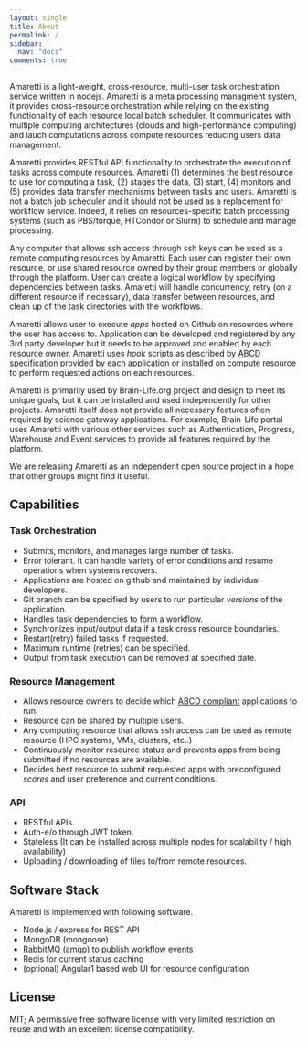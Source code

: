 ```yaml
---
layout: single
title: About
permalink: /
sidebar:
  nav: "docs"
comments: true
---
```


Amaretti is a light-weight, cross-resource, multi-user task orchestration service written in nodejs. Amaretti is a meta processing managment system, it provides cross-resource orchestration while relying on the existing functionality of each resource local batch scheduler. It communicates with multiple computing architectures (clouds and high-performance computing) and lauch computations across compute resources reducing users data management. 

Amaretti provides RESTful API functionality to orchestrate the execution of tasks across compute resources. Amaretti (1) determines the best resource to use for computing a task, (2) stages the data, (3) start, (4) monitors and (5) provides data transfer mechanisms between tasks and users. Amaretti is not a batch job scheduler and it should not be used as a replacement for workflow service. Indeed, it relies on resources-specific batch processing systems (such as PBS/torque, HTCondor or Slurm) to schedule and manage processing.

Any computer that allows ssh access through ssh keys can be used as a remote computing resources by Amaretti. Each user can register their own resource, or use shared resource owned by their group members or globally through the platform. User can create a logical workflow by specifying dependencies between tasks. Amaretti will handle concurrency, retry (on a different resource if necessary), data transfer between resources, and clean up of the task directories with the workflows.

Amaretti allows user to execute *apps* hosted on Github on resources where the user has access to. Application can be developed and registered by any 3rd party developer but it needs to be approved and enabled by each resource owner. Amaretti uses *hook* scripts as described by [ABCD specification](https://github.com/brain-life/abcd-spec) provided by each application or installed on compute resource to perform requested actions on each resources.

Amaretti is primarily used by Brain-Life.org project and design to meet its unique goals, but it can be installed and used independently for other projects. Amaretti itself does not provide all necessary features often required by science gateway applications. For example, Brain-Life portal uses Amaretti with various other services such as Authentication, Progress, Warehouse and Event services to provide all features required by the platform. 

We are releasing Amaretti as an independent open source project in a hope that other groups might find it useful. 

## Capabilities

### Task Orchestration

- Submits, monitors, and manages large number of tasks.
- Error tolerant. It can handle variety of error conditions and resume operations when systems recovers.
- Applications are hosted on github and maintained by individual developers.
- Git branch can be specified by users to run particular *versions* of the application.
- Handles task dependencies to form a workflow.
- Synchronizes input/output data if a task cross resource boundaries.
- Restart(retry) failed tasks if requested.
- Maximum runtime (retries) can be specified.
- Output from task execution can be removed at specified date.

### Resource Management

- Allows resource owners to decide which [ABCD compliant](https://github.com/brain-life/abcd-spec) applications to run.
- Resource can be shared by multiple users.
- Any computing resource that allows ssh access can be used as remote resource (HPC systems, VMs, clusters, etc..)
- Continuously monitor resource status and prevents apps from being submitted if no resources are available.
- Decides best resource to submit requested apps with preconfigured *scores* and user preference and current conditions.

### API

- RESTful APIs.
- Auth-e/o through JWT token. 
- Stateless (It can be installed across multiple nodes for scalability / high availability)
- Uploading / downloading of files to/from remote resources.

## Software Stack

Amaretti is implemented with following software.

- Node.js / express for REST API
- MongoDB (mongoose)
- RabbitMQ (amqp) to publish workflow events
- Redis for current status caching
- (optional) Angular1 based web UI for resource configuration

## License

MIT; A permissive free software license with very limited restriction on reuse and with an excellent license compatibility.

